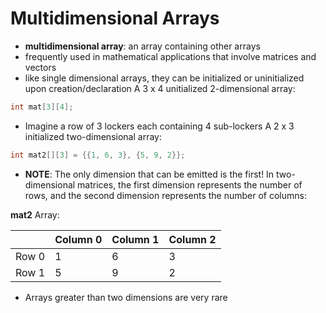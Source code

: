 # Multidimensional Arrays

- **multidimensional array**: an array containing other arrays
- frequently used in mathematical applications that involve matrices and vectors
- like single dimensional arrays, they can be initialized or uninitialized upon creation/declaration
A 3 x 4 unitialized 2-dimensional array:
```c
int mat[3][4];
````
- Imagine a row of 3 lockers each containing 4 sub-lockers
A 2 x 3 initialized two-dimensional array:
```c
int mat2[][3] = {{1, 6, 3}, {5, 9, 2}};
````
- **NOTE**: The only dimension that can be emitted is the first!
In two-dimensional matrices, the first dimension represents the number of rows, and the second dimension represents the number of columns:

**mat2** Array:

|  |Column 0|Column 1| Column 2|
|---|---|---|---|
| Row 0 | 1 | 6 | 3 |
| Row 1 | 5 | 9 | 2 |

- Arrays greater than two dimensions are very rare

